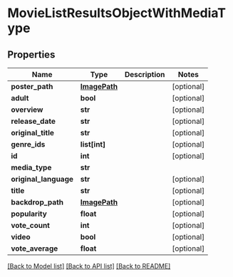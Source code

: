 # MovieListResultsObjectWithMediaType

## Properties
Name | Type | Description | Notes
------------ | ------------- | ------------- | -------------
**poster_path** | [**ImagePath**](ImagePath.md) |  | [optional] 
**adult** | **bool** |  | [optional] 
**overview** | **str** |  | [optional] 
**release_date** | **str** |  | [optional] 
**original_title** | **str** |  | [optional] 
**genre_ids** | **list[int]** |  | [optional] 
**id** | **int** |  | [optional] 
**media_type** | **str** |  | 
**original_language** | **str** |  | [optional] 
**title** | **str** |  | [optional] 
**backdrop_path** | [**ImagePath**](ImagePath.md) |  | [optional] 
**popularity** | **float** |  | [optional] 
**vote_count** | **int** |  | [optional] 
**video** | **bool** |  | [optional] 
**vote_average** | **float** |  | [optional] 

[[Back to Model list]](../README.md#documentation-for-models) [[Back to API list]](../README.md#documentation-for-api-endpoints) [[Back to README]](../README.md)

